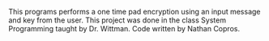 This programs performs a one time pad encryption using an input message and key from the user. This project was done in the class System Programming taught by Dr. Wittman. Code written by Nathan Copros.
